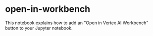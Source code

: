 # open-in-workbench
This notebook explains how to add an "Open in Vertex AI Workbench" button to your Jupyter notebook.
